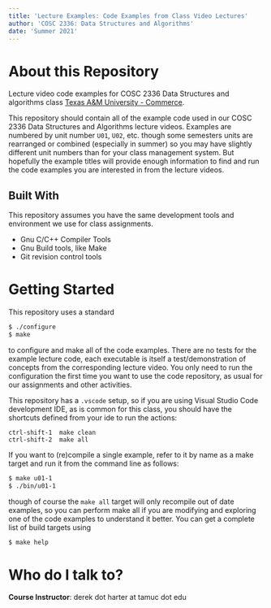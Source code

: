 ```yaml
---
title: 'Lecture Examples: Code Examples from Class Video Lectures'
author: 'COSC 2336: Data Structures and Algorithms'
date: 'Summer 2021'
---
```



# About this Repository

Lecture video code examples for COSC 2336 Data Structures and
algorithms class [Texas A&M University - Commerce](https://www.tamuc.edu/).

This repository should contain all of the example code used in
our COSC 2336 Data Structures and Algorithms lecture videos.
Examples are numbered by unit number `U01`, `U02`, etc. though
some semesters units are rearranged or combined (especially
in summer) so you may have slightly different unit numbers
than for your class management system.  But hopefully the 
example titles will provide enough information to find and
run the code examples you are interested in from the
lecture videos.

## Built With

This repository assumes you have the same development tools and
environment we use for class assignments.

- Gnu C/C++ Compiler Tools
- Gnu Build tools, like Make
- Git revision control tools

# Getting Started

This repository uses a standard 

```bash
$ ./configure
$ make
```

to configure and make all of the code examples.  There are no tests
for the example lecture code, each executable is itself a
test/demonstration of concepts from the corresponding lecture video.
You only need to run the configuration the first time you want to use
the code repository, as usual for our assignments and other
activities.

This repository has a `.vscode` setup, so if you are using Visual
Studio Code development IDE, as is common for this class, you should
have the shortcuts defined from your ide to run the actions:

```
ctrl-shift-1  make clean
ctrl-shift-2  make all
```

If you want to (re)compile a single example, refer to it by name
as a make target and run it from the command line as follows:

```bash
$ make u01-1
$ ./bin/u01-1
```

though of course the `make all` target will only recompile out
of date examples, so you can perform make all if you are modifying
and exploring one of the code examples to understand it better.
You can get a complete list of build targets using

```bash
$ make help
```


# Who do I talk to?

**Course Instructor**: derek dot harter at tamuc dot edu
